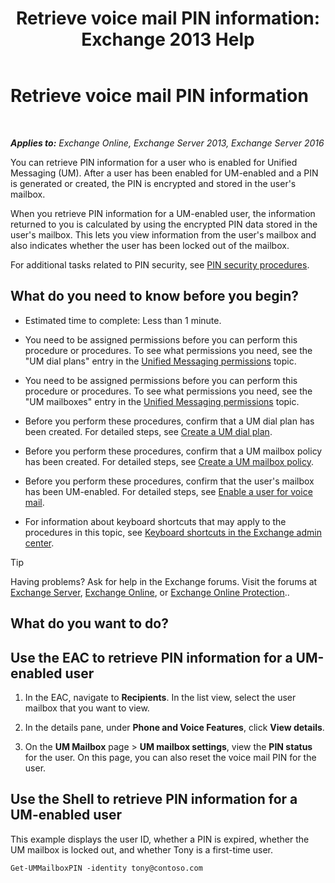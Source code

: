 ﻿---
title: 'Retrieve voice mail PIN information: Exchange 2013 Help'
TOCTitle: Retrieve voice mail PIN information
ms:assetid: 01517cca-99fe-46b2-b586-19e8d2707728
ms:mtpsurl: https://technet.microsoft.com/en-us/library/Aa995900(v=EXCHG.150)
ms:contentKeyID: 49315344
ms.date: 12/10/2017
mtps_version: v=EXCHG.150
---

# Retrieve voice mail PIN information

 

_**Applies to:** Exchange Online, Exchange Server 2013, Exchange Server 2016_


You can retrieve PIN information for a user who is enabled for Unified Messaging (UM). After a user has been enabled for UM-enabled and a PIN is generated or created, the PIN is encrypted and stored in the user's mailbox.

When you retrieve PIN information for a UM-enabled user, the information returned to you is calculated by using the encrypted PIN data stored in the user's mailbox. This lets you view information from the user's mailbox and also indicates whether the user has been locked out of the mailbox.

For additional tasks related to PIN security, see [PIN security procedures](pin-security-procedures-exchange-2013-help.md).

## What do you need to know before you begin?

  - Estimated time to complete: Less than 1 minute.

  - You need to be assigned permissions before you can perform this procedure or procedures. To see what permissions you need, see the "UM dial plans" entry in the [Unified Messaging permissions](unified-messaging-permissions-exchange-2013-help.md) topic.

  - You need to be assigned permissions before you can perform this procedure or procedures. To see what permissions you need, see the "UM mailboxes" entry in the [Unified Messaging permissions](unified-messaging-permissions-exchange-2013-help.md) topic.

  - Before you perform these procedures, confirm that a UM dial plan has been created. For detailed steps, see [Create a UM dial plan](create-a-um-dial-plan-exchange-2013-help.md).

  - Before you perform these procedures, confirm that a UM mailbox policy has been created. For detailed steps, see [Create a UM mailbox policy](create-a-um-mailbox-policy-exchange-2013-help.md).

  - Before you perform these procedures, confirm that the user's mailbox has been UM-enabled. For detailed steps, see [Enable a user for voice mail](enable-a-user-for-voice-mail-exchange-2013-help.md).

  - For information about keyboard shortcuts that may apply to the procedures in this topic, see [Keyboard shortcuts in the Exchange admin center](keyboard-shortcuts-in-the-exchange-admin-center-exchange-online-protection-help.md).


> [!TIP]
> Having problems? Ask for help in the Exchange forums. Visit the forums at <A href="https://go.microsoft.com/fwlink/p/?linkid=60612">Exchange Server</A>, <A href="https://go.microsoft.com/fwlink/p/?linkid=267542">Exchange Online</A>, or <A href="https://go.microsoft.com/fwlink/p/?linkid=285351">Exchange Online Protection</A>..



## What do you want to do?

## Use the EAC to retrieve PIN information for a UM-enabled user

1.  In the EAC, navigate to **Recipients**. In the list view, select the user mailbox that you want to view.

2.  In the details pane, under **Phone and Voice Features**, click **View details**.

3.  On the **UM Mailbox** page \> **UM mailbox settings**, view the **PIN status** for the user. On this page, you can also reset the voice mail PIN for the user.

## Use the Shell to retrieve PIN information for a UM-enabled user

This example displays the user ID, whether a PIN is expired, whether the UM mailbox is locked out, and whether Tony is a first-time user.

    Get-UMMailboxPIN -identity tony@contoso.com


